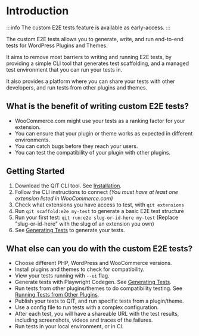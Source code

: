 # Introduction

:::info
The custom E2E tests feature is available as early-access.
:::

The custom E2E tests allows you to generate, write, and run end-to-end tests for WordPress Plugins and Themes.

It aims to remove most barriers to writing and running E2E tests, by providing a simple CLI tool that generates test scaffolding, and a managed test environment that you can run your tests in.

It also provides a platform where you can share your tests with other developers, and run tests from other plugins and themes.

## What is the benefit of writing custom E2E tests?

- WooCommerce.com might use your tests as a ranking factor for your extension.
- You can ensure that your plugin or theme works as expected in different environments.
- You can catch bugs before they reach your users.
- You can test the compatibility of your plugin with other plugins.

## Getting Started

1. Download the QIT CLI tool. See [Installation](cli/01-installation.md).
2. Follow the CLI instructions to connect _(You must have at least one extension listed in WooCommerce.com)_
3. Check what extensions you have access to test, with `qit extensions`
4. Run `qit scaffold:e2e my-test` to generate a basic E2E test structure
5. Run your first test: `qit run:e2e slug-or-id-here my-test` (Replace "slug-or-id-here" with the slug of an extension you own)
6. See [Generating Tests](01-generating-tests.md) to generate your tests.

## What else can you do with the custom E2E tests?

- Choose different PHP, WordPress and WooCommerce versions.
- Install plugins and themes to check for compatibility.
- View your tests running with `--ui` flag.
- Generate tests with Playwright Codegen. See [Generating Tests](01-generating-tests.md).
- Run tests from other plugins/themes to do compatibility testing. See [Running Tests from Other Plugins](04-running-other-plugins-tests.md).
- Publish your tests to QIT, and run specific tests from a plugin/theme.
- Use a config file to run tests with a complex configuration.
- After each test, you will have a shareable URL with the test results, including screenshots, videos and traces of the failures.
- Run tests in your local environment, or in CI.